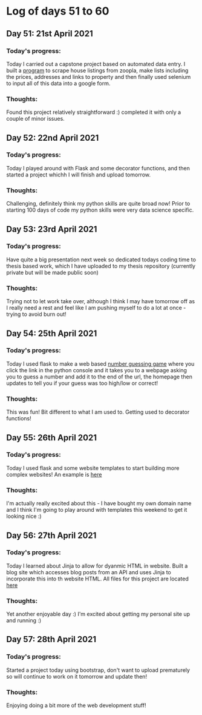 # Log of days 51 to 60

## Day 51: 21st April 2021

### Today's progress:

Today I carried out a capstone project based on automated data entry. I built a [program](https://github.com/blain1995/100DaysOfCode/blob/main/scripts/days51to60/day51/data_entry.py) to scrape house listings from zoopla, make lists including the prices, addresses and links to property and then finally used selenium to input all of this data into a google form.

### Thoughts:

Found this project relatively straightforward :) completed it with only a couple of minor issues.

## Day 52: 22nd April 2021

### Today's progress:

Today I played around with Flask and some decorator functions, and then started a project whichh I will finish and upload tomorrow.

### Thoughts:

Challenging, definitely think my python skills are quite broad now! Prior to starting 100 days of code my python skills were very data science specific.

## Day 53: 23rd April 2021

### Today's progress: 

Have quite a big presentation next week so dedicated todays coding time to thesis based work, which I have uploaded to my thesis repository (currently private but will be made public soon)

### Thoughts:

Trying not to let work take over, although I think I may have tomorrow off as I really need a rest and feel like I am pushing myself to do a lot at once - trying to avoid burn out!

## Day 54: 25th April 2021

### Today's progress:

Today I used flask to make a web based [number guessing game](https://github.com/blain1995/100DaysOfCode/blob/main/scripts/days51to60/day54/number_guess.py) where you click the link in the python console and it takes you to a webpage asking you to guess a number and add it to the end of the url, the homepage then updates to tell you if your guess was too high/low or correct!

### Thoughts:

This was fun! Bit different to what I am used to. Getting used to decorator functions!

## Day 55: 26th April 2021

### Today's progress:

Today I used flask and some website templates to start building more complex websites! An example is [here](https://github.com/blain1995/100DaysOfCode/blob/main/scripts/days51to60/day55/name_card) 

### Thoughts:

I'm actually really excited about this - I have bought my own domain name and I think I'm going to play around with templates this weekend to get it looking nice :)

## Day 56: 27th April 2021

### Today's progress:

Today I learned about Jinja to allow for dyanmic HTML in website. Built a blog site which accesses blog posts from an API and uses Jinja to incorporate this into th website HTML. All files for this project are located [here](https://github.com/blain1995/100DaysOfCode/blob/main/scripts/days51to60/day56)

### Thoughts:

Yet another enjoyable day :) I'm excited about getting my personal site up and running :)

## Day 57: 28th April 2021

### Today's progress:

Started a project today using bootstrap, don't want to upload prematurely so will continue to work on it tomorrow and update then!

### Thoughts:

Enjoying doing a bit more of the web development stuff!
